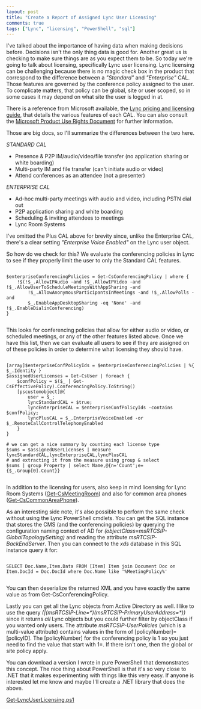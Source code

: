 ```yaml
--- 
layout: post
title: "Create a Report of Assigned Lync User Licensing"
comments: true
tags: ["Lync", "licensing", "PowerShell", "sql"]
---
```


I've talked about the importance of having data when making decisions before. Decisions isn't the only thing data is good for. Another great us is checking to make sure things are as you expect them to be. So today we're going to talk about licensing, specifically Lync user licensing. Lync licensing can be challenging because there is no magic check box in the product that correspond to the difference between a _"Standard"_ and _"Enterprise"_ CAL. Those features are governed by the conference policy assigned to the user. To complicate matters, that policy can be global, site or user scoped, so in some cases it may depend on what site the user is logged in at.

There is a reference from Microsoft available, the [Lync pricing and licensing guide](http://products.office.com/en-us/lync/microsoft-lync-licensing-overview-lync-for-multiple-users), that details the various features of each CAL. You can also consult the [Microsoft Product Use Rights Document](http://pur.microsoft.com/products.aspx) for further information.

Those are big docs, so I'll summarize the differences between the two here.

*STANDARD CAL*

 * Presence & P2P IM/audio/video/file transfer (no application sharing or white boarding)
 * Multi-party IM and file transfer (can't initiate audio or video)
 * Attend conferences as an attendee (not a presenter)

*ENTERPRISE CAL*

 * Ad-hoc multi-party meetings with audio and video, including PSTN dial out
 * P2P application sharing and white boarding
 * Scheduling & inviting attendees to meetings
 * Lync Room Systems

I've omitted the Plus CAL above for brevity since, unlike the Enterprise CAL, there's a clear setting _"Enterprise Voice Enabled"_ on the Lync user object.

So how do we check for this? We evaluate the conferencing policies in Lync to see if they properly limit the user to only the Standard CAL features.

<pre class="hljs powershell"><code>
$enterpriseConferencingPolicies = Get-CsConferencingPolicy | where {
	!$(!$_.AllowIPAudio -and !$_.AllowIPVideo -and !$_.AllowUserToScheduleMeetingsWithAppSharing -and
		!$_.AllowAnonymousParticipantsInMeetings -and !$_.AllowPolls -and 
		$_.EnableAppDesktopSharing -eq 'None' -and !$_.EnableDialinConferencing)
}

</code></pre>

This looks for conferencing policies that allow for either audio or video, or scheduled meetings, or any of the other features listed above. Once we have this list, then we can evaluate all users to see if they are assigned on of these policies in order to determine what licensing they should have.

<pre class="hljs powershell"><code>
[array]$enterpriseConfPolicyIds = $enterpriseConferencingPolicies | %{ $_.Identity }
$assignedUserLicenses = Get-CsUser | foreach {
	$confPolicy = $($_ | Get-CsEffectivePolicy).ConferencingPolicy.ToString()
	[pscustomobject]@{
		user = $_; 
		lyncStandardCAL = $true; 
		lyncEnterpriseCAL = $enterpriseConfPolicyIds -contains $confPolicy; 
		lyncPlusCAL = $_.EnterpriseVoiceEnabled -or $_.RemoteCallControlTelephonyEnabled
	}
}

# we can get a nice summary by counting each license type
$sums = $assignedUserLicenses | measure lyncStandardCAL,lyncEnterpriseCAL,lyncPlusCAL
# and extracting it from the measure using group & select
$sums | group Property | select Name,@{n='Count';e={$_.Group[0].Count}}

</code></pre>

In addition to the licensing for users, also keep in mind licensing for Lync Room Systems ([Get-CsMeetingRoom](https://technet.microsoft.com/en-us/library/jj205277.aspx)) and also for common area phones ([Get-CsCommonAreaPhone](https://technet.microsoft.com/en-us/library/gg412934.aspx)).

As an interesting side note, it's also possible to perform the same check without using the Lync PowerShell cmdlets. You can get the SQL instance that stores the CMS (and the conferencing policies) by querying the configuration naming context of AD for _(objectClass=msRTCSIP-GlobalTopologySetting)_ and reading the attribute _msRTCSIP-BackEndServer_. Then you can connect to the _xds_ database in this SQL instance query it for:

<pre class="hljs sql"><code>
SELECT Doc.Name,Item.Data FROM [Item] Item join Document Doc on Item.DocId = Doc.DocId where Doc.Name like '%MeetingPolicy%'

</code></pre>

You can then deserialize the returned XML and you have exactly the same value as from Get-CsConferencingPolicy.

Lastly you can get all the Lync objects from Active Directory as well. I like to use the query _(|(msRTCSIP-Line=\*)(msRTCSIP-PrimaryUserAddress=\*))_ since it returns *all* Lync objects but you could further filter by objectClass if you wanted only users. The attribute _msRTCSIP-UserPolicies_ (which is a multi-value attribute) contains values in the form of [policyNumber]=[policyID]. The [policyNumber] for the conferencing policy is 1 so you just need to find the value that start with 1=. If there isn't one, then the global or site policy apply.

You can download a version I wrote in pure PowerShell that demonstrates this concept. The nice thing about PowerShell is that it's so very close to .NET that it makes experimenting with things like this very easy. If anyone is interested let me know and maybe I'll create a .NET library that does the above.

<a class="download" href="/content/Get-LyncUserLicensing.ps1"><i class="fa fa-file-text-o"></i> Get-LyncUserLicensing.ps1 <i class="fa fa-download"></i></a>